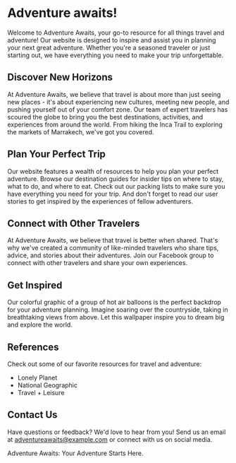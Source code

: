 <!--font:Poppins-->

# Adventure awaits!

Welcome to Adventure Awaits, your go-to resource for all things travel and adventure! Our website is designed to inspire and assist you in planning your next great adventure. Whether you're a seasoned traveler or just starting out, we have everything you need to make your trip unforgettable.

## Discover New Horizons

At Adventure Awaits, we believe that travel is about more than just seeing new places - it's about experiencing new cultures, meeting new people, and pushing yourself out of your comfort zone. Our team of expert travelers has scoured the globe to bring you the best destinations, activities, and experiences from around the world. From hiking the Inca Trail to exploring the markets of Marrakech, we've got you covered.

## Plan Your Perfect Trip

Our website features a wealth of resources to help you plan your perfect adventure. Browse our destination guides for insider tips on where to stay, what to do, and where to eat. Check out our packing lists to make sure you have everything you need for your trip. And don't forget to read our user stories to get inspired by the experiences of fellow adventurers.

## Connect with Other Travelers

At Adventure Awaits, we believe that travel is better when shared. That's why we've created a community of like-minded travelers who share tips, advice, and stories about their adventures. Join our Facebook group to connect with other travelers and share your own experiences.

## Get Inspired

Our colorful graphic of a group of hot air balloons is the perfect backdrop for your adventure planning. Imagine soaring over the countryside, taking in breathtaking views from above. Let this wallpaper inspire you to dream big and explore the world.

## References

Check out some of our favorite resources for travel and adventure:

- Lonely Planet
- National Geographic
- Travel + Leisure

## Contact Us

Have questions or feedback? We'd love to hear from you! Send us an email at adventureawaits@example.com or connect with us on social media.

Adventure Awaits: Your Adventure Starts Here.

<!--

Write me content for website with wallpaper which alt text is:

"A colorful graphic of a group of hot air balloons for a travel or adventure website"

The name/title of the page should not be 1:1 copy of the alt text but rather a real content of the website which is using this wallpaper.

- Use markdown format 
- Start with heading
- Heading should be short and concise
- The content should look like a real website 
- The website should not be about the wallpaper, wallpaper is just a related background
- Heading should be contain work "wallpaper" or "background"
- Include real sections like references, contact, user stories, etc. use things relevant to the page purpose.
- Feel free to use structure like headings, bullets, numbering, blockquotes, paragraphs, horizontal lines, etc.
- You can use formatting like bold or _italic_
- You can include UTF-8 emojis
- Links should be only #hash anchors (and you can refer to the document itself)
- Do not include images


---


# Adventure Awaits: Explore the World with Us

Welcome to Adventure Awaits, your go-to resource for all things travel and adventure! Our website is designed to inspire and assist you in planning your next great adventure. Whether you're a seasoned traveler or just starting out, we have everything you need to make your trip unforgettable.

## Discover New Horizons

At Adventure Awaits, we believe that travel is about more than just seeing new places - it's about experiencing new cultures, meeting new people, and pushing yourself out of your comfort zone. Our team of expert travelers has scoured the globe to bring you the best destinations, activities, and experiences from around the world. From hiking the Inca Trail to exploring the markets of Marrakech, we've got you covered.

## Plan Your Perfect Trip

Our website features a wealth of resources to help you plan your perfect adventure. Browse our destination guides for insider tips on where to stay, what to do, and where to eat. Check out our packing lists to make sure you have everything you need for your trip. And don't forget to read our user stories to get inspired by the experiences of fellow adventurers.

## Connect with Other Travelers

At Adventure Awaits, we believe that travel is better when shared. That's why we've created a community of like-minded travelers who share tips, advice, and stories about their adventures. Join our Facebook group to connect with other travelers and share your own experiences.

## Get Inspired

Our colorful graphic of a group of hot air balloons is the perfect backdrop for your adventure planning. Imagine soaring over the countryside, taking in breathtaking views from above. Let this wallpaper inspire you to dream big and explore the world.

## References

Check out some of our favorite resources for travel and adventure:

- Lonely Planet
- National Geographic
- Travel + Leisure

## Contact Us

Have questions or feedback? We'd love to hear from you! Send us an email at adventureawaits@example.com or connect with us on social media.

Adventure Awaits: Your Adventure Starts Here.


---


Write me a Google font which is best fitting for the website.

Pick from the list:
- Open Sans
- Lobster
- Futura
- Poppins
- Inter
- Montserrat
- Cabin
- Orbitron
- Dancing Script
- Playfair Display
- Great Vibes
- Lato
- Alegreya
- Creepster
- Barlow Condensed
- Cormorant Garamond
- Exo 2
- Cinzel
- IBM Plex Sans
- Raleway
- Roboto
- Cinzel Decorative


Write just the font name nothing else.


---


Poppins

-->
